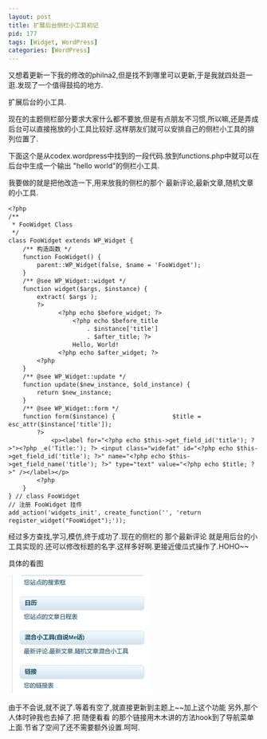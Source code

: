 ```yaml
---
layout: post
title: 扩展后台侧栏小工具初记
pid: 177
tags: [Widget, WordPress]
categories: [WordPress]
---
```

又想着更新一下我的修改的philna2,但是找不到哪里可以更新,于是我就四处逛一逛.发现了一个值得鼓捣的地方.

扩展后台的小工具.

现在的主题侧栏部分要求大家什么都不要放,但是有点朋友不习惯,所以嘛,还是弄成后台可以直接拖放的小工具比较好.这样朋友们就可以安排自己的侧栏小工具的排列位置了.

下面这个是从codex.wordpress中找到的一段代码.放到functions.php中就可以在后台中生成一个输出 "hello world"的侧栏小工具.

我要做的就是把他改造一下,用来放我的侧栏的那个 最新评论,最新文章,随机文章的小工具.

    <?php
    /**
     * FooWidget Class
     */
    class FooWidget extends WP_Widget {
        /** 构造函数 */
        function FooWidget() {
            parent::WP_Widget(false, $name = 'FooWidget');
        }
        /** @see WP_Widget::widget */
        function widget($args, $instance) {
            extract( $args );
            ?>
                  <?php echo $before_widget; ?>
                      <?php echo $before_title
                          . $instance['title']
                          . $after_title; ?>
                      Hello, World!
                  <?php echo $after_widget; ?>
            <?php
        }
        /** @see WP_Widget::update */
        function update($new_instance, $old_instance) {
            return $new_instance;
        }
        /** @see WP_Widget::form */
        function form($instance) {                $title = esc_attr($instance['title']);
            ?>
                <p><label for="<?php echo $this->get_field_id('title'); ?>"><?php _e('Title:'); ?> <input class="widefat" id="<?php echo $this->get_field_id('title'); ?>" name="<?php echo $this->get_field_name('title'); ?>" type="text" value="<?php echo $title; ?>" /></label></p>
            <?php
        }
    } // class FooWidget
    // 注册 FooWidget 挂件
    add_action('widgets_init', create_function('', 'return register_widget("FooWidget");'));

经过多方查找,学习,模仿,终于成功了.现在的侧栏的 那个最新评论 就是用后台的小工具实现的.还可以修改标题的名字.这样多好啊.更接近傻瓜式操作了.HOHO~~

具体的看图

[![](/uploads/2011/06/27-1.png)](/uploads/2011/06/27-1.png)

由于不会说,就不说了.等着有空了,就直接更新到主题上~~加上这个功能
另外,那个人体时钟我也去掉了.把 随便看看 的那个链接用木木讲的方法hook到了导航菜单上面.节省了空间了还不需要额外设置.呵呵.
